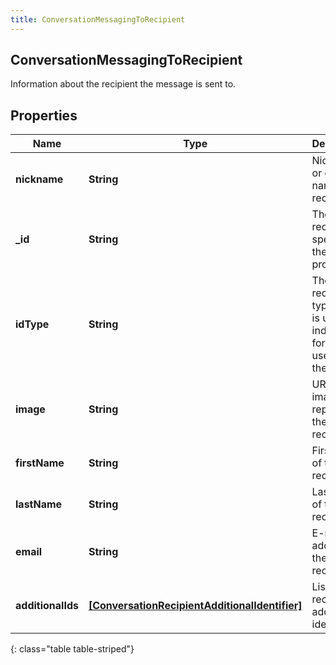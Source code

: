 ```yaml
---
title: ConversationMessagingToRecipient
---
```

## ConversationMessagingToRecipient
Information about the recipient the message is sent to.

## Properties

|Name | Type | Description | Notes|
|------------ | ------------- | ------------- | -------------|
| **nickname** | **String** | Nickname or display name of the recipient. | [optional] |
| **_id** | **String** | The recipient ID specific to the provider. | |
| **idType** | **String** | The recipient ID type. This is used to indicate the format used for the ID. | [optional] |
| **image** | **String** | URL of an image that represents the recipient. | [optional] |
| **firstName** | **String** | First name of the recipient. | [optional] |
| **lastName** | **String** | Last name of the recipient. | [optional] |
| **email** | **String** | E-mail address of the recipient. | [optional] |
| **additionalIds** | [**[ConversationRecipientAdditionalIdentifier]**](ConversationRecipientAdditionalIdentifier.html) | List of recipient additional identifiers | [optional] |
{: class="table table-striped"}


